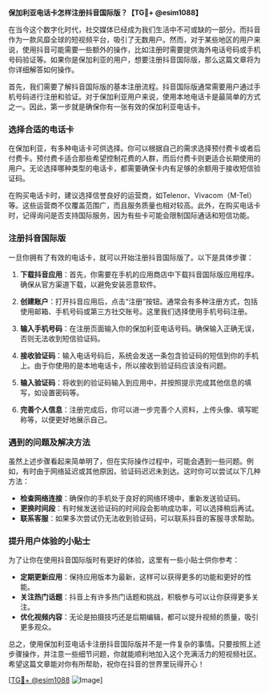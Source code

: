 **保加利亚电话卡怎样注册抖音国际版？【TG💪+ @esim1088】**

在当今这个数字化时代，社交媒体已经成为我们生活中不可或缺的一部分。而抖音作为一款风靡全球的短视频平台，吸引了无数用户。然而，对于某些地区的用户来说，使用抖音可能需要一些额外的操作，比如注册时需要提供海外电话号码或手机号码验证等。如果你是保加利亚的用户，想要注册抖音国际版，那么这篇文章将为你详细解答如何操作。

首先，我们需要了解抖音国际版的基本注册流程。抖音国际版通常需要用户通过手机号码进行注册和验证。对于保加利亚用户来说，使用本地电话卡是最简单的方式之一。因此，第一步就是确保你有一张有效的保加利亚电话卡。

### 选择合适的电话卡

在保加利亚，有多种电话卡可供选择。你可以根据自己的需求选择预付费卡或者后付费卡。预付费卡适合那些希望控制花费的人群，而后付费卡则更适合长期使用的用户。无论选择哪种类型的电话卡，都需要确保卡内有足够的余额用于接收短信验证码。

在购买电话卡时，建议选择信誉良好的运营商，如Telenor、Vivacom（M-Tel）等。这些运营商不仅覆盖范围广，而且服务质量也相对较高。此外，在购买电话卡时，记得询问是否支持国际服务，因为有些卡可能会限制国际通话和短信功能。

### 注册抖音国际版

一旦你拥有了有效的电话卡，就可以开始注册抖音国际版了。以下是具体步骤：

1. **下载抖音应用**：首先，你需要在手机的应用商店中下载抖音国际版应用程序。确保从官方渠道下载，以避免安装恶意软件。

2. **创建账户**：打开抖音应用后，点击“注册”按钮。通常会有多种注册方式，包括使用邮箱、手机号码或第三方社交账号。这里我们选择使用手机号码注册。

3. **输入手机号码**：在注册页面输入你的保加利亚电话号码。确保输入正确无误，否则无法收到短信验证码。

4. **接收验证码**：输入电话号码后，系统会发送一条包含验证码的短信到你的手机上。由于你使用的是本地电话卡，所以接收到验证码应该没有问题。

5. **输入验证码**：将收到的验证码输入到应用中，并按照提示完成其他信息的填写，如设置密码等。

6. **完善个人信息**：注册完成后，你可以进一步完善个人资料，上传头像、填写昵称等，以便更好地展示自己。

### 遇到的问题及解决方法

虽然上述步骤看起来简单明了，但在实际操作过程中，可能会遇到一些问题。例如，有时由于网络延迟或其他原因，验证码迟迟未到达。这时你可以尝试以下几种方法：

- **检查网络连接**：确保你的手机处于良好的网络环境中，重新发送验证码。
- **更换时间段**：有时候发送验证码的时间段会影响成功率，可以选择稍后再试。
- **联系客服**：如果多次尝试仍无法收到验证码，可以联系抖音的客服寻求帮助。

### 提升用户体验的小贴士

为了让你在使用抖音国际版时有更好的体验，这里有一些小贴士供你参考：

- **定期更新应用**：保持应用版本为最新，这样可以获得更多的功能和更好的性能。
- **关注热门话题**：抖音上有许多热门话题和挑战，积极参与可以让你获得更多关注。
- **优化视频内容**：无论是拍摄技巧还是后期编辑，都可以提升视频的质量，吸引更多观众。

总之，使用保加利亚电话卡注册抖音国际版并不是一件复杂的事情。只要按照上述步骤操作，并注意一些细节问题，你就能顺利地加入这个充满活力的短视频社区。希望这篇文章能对你有所帮助，祝你在抖音的世界里玩得开心！

[[TG💪+ @esim1088](https://t.me/s/esim1088) ![Image](https://i.postimg.cc/4NQfJmqS/Snipaste-2025-05-13-00-14-12.png)]
